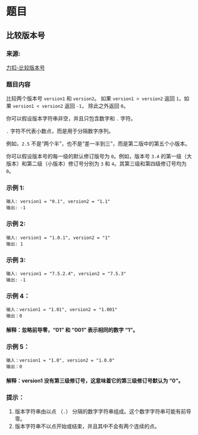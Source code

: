 # 题目

## 比较版本号

### 来源:

[力扣-比较版本号](https://leetcode-cn.com/problems/compare-version-numbers/)

### 题目内容

比较两个版本号 `version1` 和 `version2`。
如果 `version1 > version2` 返回 `1`，如果 `version1 < version2` 返回 `-1`， 除此之外返回 `0`。

你可以假设版本字符串非空，并且只包含数字和 `.` 字符。

 `.` 字符不代表小数点，而是用于分隔数字序列。

例如，`2.5` 不是“两个半”，也不是“差一半到三”，而是第二版中的第五个小版本。

你可以假设版本号的每一级的默认修订版号为 `0`。例如，版本号 `3.4` 的第一级（大版本）和第二级（小版本）修订号分别为 `3` 和 `4`。其第三级和第四级修订号均为 `0`。

### 示例 1:

```plaintext
输入: version1 = "0.1", version2 = "1.1"
输出: -1
```

### 示例 2:

```plaintext
输入: version1 = "1.0.1", version2 = "1"
输出: 1
```

### 示例 3:

```plaintext
输入: version1 = "7.5.2.4", version2 = "7.5.3"
输出: -1
```

### 示例 4：

```paintext
输入：version1 = "1.01", version2 = "1.001"
输出：0
```

#### 解释：忽略前导零，“01” 和 “001” 表示相同的数字 “1”。

### 示例 5：

```plaintext
输入：version1 = "1.0", version2 = "1.0.0"
输出：0
```

#### 解释：version1 没有第三级修订号，这意味着它的第三级修订号默认为 “0”。

### 提示：

1. 版本字符串由以点 （`.`） 分隔的数字字符串组成。这个数字字符串可能有前导零。
2. 版本字符串不以点开始或结束，并且其中不会有两个连续的点。

